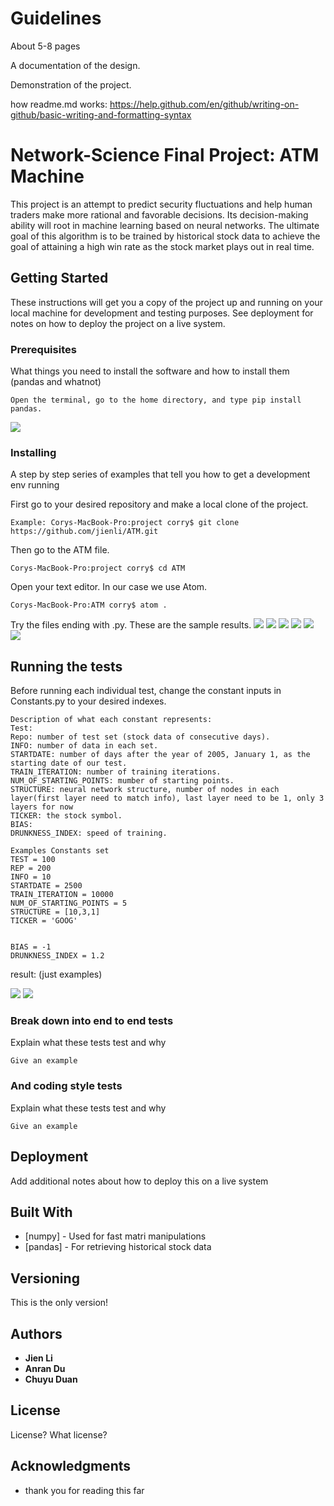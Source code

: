 # Guidelines 

About 5-8 pages 

A documentation of the design.

Demonstration of the project. 

how readme.md works:
https://help.github.com/en/github/writing-on-github/basic-writing-and-formatting-syntax


# Network-Science Final Project: ATM Machine

This project is an attempt to predict security fluctuations and help human traders make more rational and favorable decisions. Its decision-making ability will root in machine learning based on neural networks. The ultimate goal of this algorithm is to be trained by historical stock data to achieve the goal of attaining a high win rate as the stock market plays out in real time.

## Getting Started

These instructions will get you a copy of the project up and running on your local machine for development and testing purposes. See deployment for notes on how to deploy the project on a live system.

### Prerequisites

What things you need to install the software and how to install them (pandas and whatnot)

```
Open the terminal, go to the home directory, and type pip install pandas.
```

![](images/pandas:install.png)

### Installing

A step by step series of examples that tell you how to get a development env running

First go to your desired repository and make a local clone of the project. 

```
Example: Corys-MacBook-Pro:project corry$ git clone https://github.com/jienli/ATM.git
```

Then go to the ATM file.

```
Corys-MacBook-Pro:project corry$ cd ATM
```
Open your text editor. In our case we use Atom. 

```
Corys-MacBook-Pro:ATM corry$ atom .
```
Try the files ending with .py. These are the sample results.
![](https://github.com/jienli/ATM/blob/master/images/5791588609220_.pic_hd.jpg)
![](https://github.com/jienli/ATM/blob/master/images/5801588609231_.pic_hd.jpg)
![](https://github.com/jienli/ATM/blob/master/images/5811588609244_.pic_hd.jpg)
![](https://github.com/jienli/ATM/blob/master/images/5821588609272_.pic_hd.jpg)
![](https://github.com/jienli/ATM/blob/master/images/5831588609290_.pic_hd.jpg)
![](https://github.com/jienli/ATM/blob/master/images/WechatIMG901.png)

## Running the tests

Before running each individual test, change the constant inputs in Constants.py to your desired indexes.
```
Description of what each constant represents: 
Test: 
Repo: number of test set (stock data of consecutive days).
INFO: number of data in each set.
STARTDATE: number of days after the year of 2005, January 1, as the starting date of our test. 
TRAIN_ITERATION: number of training iterations.
NUM_OF_STARTING_POINTS: mumber of starting points.
STRUCTURE: neural network structure, number of nodes in each layer(first layer need to match info), last layer need to be 1, only 3 layers for now
TICKER: the stock symbol. 
BIAS: 
DRUNKNESS_INDEX: speed of training. 
```
```
Examples Constants set
TEST = 100
REP = 200
INFO = 10
STARTDATE = 2500
TRAIN_ITERATION = 10000
NUM_OF_STARTING_POINTS = 5
STRUCTURE = [10,3,1]
TICKER = 'GOOG'


BIAS = -1
DRUNKNESS_INDEX = 1.2

```

result: (just examples)

![](images/1%20FFN%201%20with%20test%20dat.png)
![](images/1%20FFN%202%20with%20test%20data.png)


### Break down into end to end tests

Explain what these tests test and why

```
Give an example
```

### And coding style tests

Explain what these tests test and why

```
Give an example
```

## Deployment

Add additional notes about how to deploy this on a live system

## Built With

* [numpy] - Used for fast matri manipulations
* [pandas] - For retrieving historical stock data


## Versioning

This is the only version!

## Authors

* **Jien Li** 
* **Anran Du** 
* **Chuyu Duan** 


## License

License? What license?

## Acknowledgments

* thank you for reading this far

